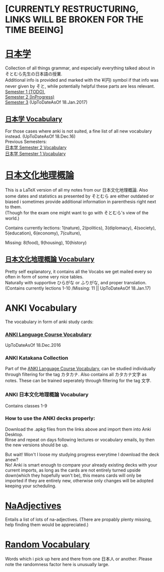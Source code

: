 # [CURRENTLY RESTRUCTURING, LINKS WILL BE BROKEN FOR THE TIME BEEING]
# [日本学](/JaponicumSemester3.pdf)
Collection of all things grammar, and especially everything talked about in そとむら先生の日本語の授業.  
Additional info is provided and marked with the ¥(円) symbol if that info was never given by そと, while potentially helpful these parts are less relevant.  
[Semester 1 (TODO)](/JaponicumSemester1.tex),  
[Semester 2 (InProgress)](/JaponicumSemester2.tex)  
[Semester 3](/JaponicumSemester3.pdf) (UpToDateAsOf 18.Jan.2017)  

## [日本学 Vocabulary](/JaponicumVocabulary.pdf) 
For those cases where anki is not suited, a fine list of all new vocabulary instead. (UpToDateAsOf 18.Dec.16)  
Previous Semesters:  
[日本学 Semester 2 Vocabulary](/JaponicumVocabulary2.pdf)  
[日本学 Semester 1 Vocabulary](/JaponicumVocabulary1.pdf)  

# [日本文化地理概論](/Landeskunde.pdf)
This is a LaTeX version of all my notes from our 日本文化地理概論. Also some dates and statistics as presented by そとむら are either outdated or biased i sometimes provide additional information in parenthesis right next to them.  
(Though for the exam one might want to go with そとむら's view of the world.)  
  
Contains currently lections: 
1(nature), 2(politics), 3(diplomacy),
4(society), 5(education), 6(economy), 7(culture),  

Missing: 8(food), 9(housing), 10(history)

## [日本文化地理概論 Vocabulary](/LandeskundeVocabulary.pdf)
Pretty self explanatory, it contains all the Vocabs we get mailed every so often in form of some very nice tables.  
Naturally with supportive ひらがな or ふりがな, and proper translation.  
(Contains currently lections 1-10 /Missing: 11 || UpToDateAsOf 18.Jan.17)

# ANKI Vocabulary
The vocabulary in form of anki study cards:
### [ANKI Language Course Vocabulary](https://drive.google.com/open?id=0B9AJAgnr7rueUGJkdTZuMkU4OVE "Download")
UpToDateAsOf 18.Dec.2016
### ANKI Katakana Collection
Part of the [ANKI Language Course Vocabulary](https://drive.google.com/open?id=0B9AJAgnr7rueUGJkdTZuMkU4OVE "Download"), can be studied individually through filtering for the tag カタカナ. Also contains all カタカナ文字 as notes. These can be trained seperately through filtering for the tag 文字.
### ANKI 日本文化地理概論 Vocabulary
Contains classes 1-9
### How to use the ANKI decks properly:  
Download the .apkg files from the links above and import them into Anki Desktop.  
Rinse and repeat on days following lectures or vocabulary emails, by then the new versions should be up. 

But wait! Won't I loose my studying progress everytime I download the deck anew?  
No! Anki is smart enough to compare your already existing decks with your current imports, as long as the cards are not entirely turned upside down(which they hopefully won't be), this means cards will only be imported if they are entirely new, otherwise only changes will be adopted keeping your scheduling.  

# [NaAdjectives](/NaAdjectives.pdf)
Entails a list of lots of na-adjectives. (There are propably plenty missing, help finding them would be appreciated.)

# [Random Vocabulary](/RandomVocabulary.pdf) 
Words which i pick up here and there from one 日本人 or another. Please note the randomness factor here is unusually large.
